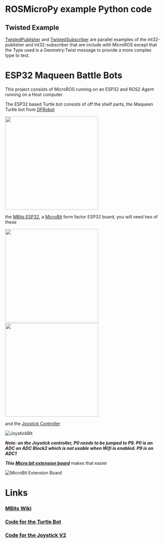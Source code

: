 # ROSMicroPy example Python code

## Twisted Example

[TwistedPublisher](./TwistedPublisher.py) and [TwistedSubscriber](./TwistedSubscriber.py)
are parallel examples of the int32-publisher and int32-subscriber that are include with 
MicroROS except that the Type used is a Geometry:Twist message to provide a more complex type to test.

# ESP32 Maqueen Battle Bots

This project consists of MicroROS running on an ESP32 and ROS2 Agent running on a Host computer. 

The ESP32 based Turtle bot consists of off the shelf parts, the Maqueen Turtle bot from [DFRobot](https://www.dfrobot.com/product-1783.html)

<p align="left">
  <img width="300" height="300" src="../docs/images/ROB0148-EN.png">
</p>


the [MBits ESP32](https://www.aliexpress.us/item/3256803353734572.html), a [MicroBit](https://microbit.org) form factor ESP32 board, you will need two of these

<p align="left">
  <img width="300" height="300" src="../docs/images//mbits.png">
  &nbsp;&nbsp;
  <img width="300" height="300" src="../docs/images/mbits_1.png">
</p>

and the [Joystick Controller](https://www.amazon.com/Elecfreaks-microbit-Joystick-Wireless-Control/dp/B08HD557QJ)

![JoystickBit](../docs/images/JoystickBit-V2.png)

***Note: on the Joystick controller, P0 needs to be jumped to P9. P0 is an ADC on ADC Block2 which is not usable when Wifi is enabled. P9 is on ADC1***

***This [Micro:bit extension board](https://www.aliexpress.us/item/3256805550646047.html)*** makes that easier

![MicroBit Extension Board](../docs/images/Microbit-ExtensionBoard.png)

# Links
### [MBits Wiki](https://www.elecrow.com/wiki/index.php?title=Mbits)

### [Code for the Turtle Bot](../python_example_code/RosBot_Maqueen.py)

### [Code for the Joystick V2](../python_example_code/RosBot_Teleop.py)

